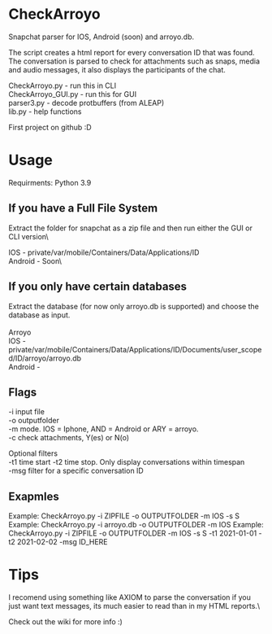 # CheckArroyo
Snapchat parser for IOS, Android (soon) and arroyo.db.

The script creates a html report for every conversation ID that was found. The conversation is parsed to check for attachments such as snaps, media and audio messages, it also displays the participants of the chat.

CheckArroyo.py - run this in CLI\
CheckArroyo_GUI.py - run this for GUI\
parser3.py - decode protbuffers (from ALEAP)\
lib.py - help functions

First project on github :D

# Usage

Requirments: Python 3.9

## If you have a Full File System

Extract the folder for snapchat as a zip file and then run either the GUI or CLI version\

IOS - private/var/mobile/Containers/Data/Applications/ID\
Android - Soon\

## If you only have certain databases

Extract the database (for now only arroyo.db is supported) and choose the database as input.\
\
Arroyo\
  IOS - private/var/mobile/Containers/Data/Applications/ID/Documents/user_scoped/ID/arroyo/arroyo.db\
  Android - 
  
## Flags
-i input file\
-o outputfolder\
-m mode. IOS = Iphone, AND = Android or ARY = arroyo.\
-c check attachments, Y(es) or N(o)

Optional filters\
-t1 time start -t2 time stop. Only display conversations within timespan\
-msg filter for a specific conversation ID

## Exapmles
Example: CheckArroyo.py -i ZIPFILE -o OUTPUTFOLDER -m IOS -s S
Example: CheckArroyo.py -i arroyo.db -o OUTPUTFOLDER -m IOS
Example: CheckArroyo.py -i ZIPFILE -o OUTPUTFOLDER -m IOS -s S -t1 2021-01-01 -t2 2021-02-02 -msg ID_HERE

# Tips

I recomend using something like AXIOM to parse the conversation if you just want text messages, its much easier to read than in my HTML reports.\

Check out the wiki for more info :)
